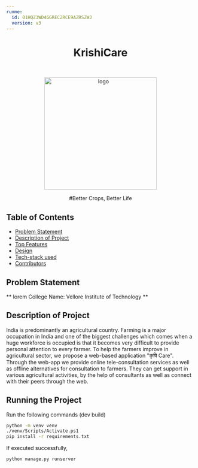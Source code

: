 ```yaml
---
runme:
  id: 01HQZ3WD4GGREC2RCE9AZRSZWJ
  version: v3
---
```


<h1 align="center"> KrishiCare </h1> <br>
<p align="center">
    <img src="#" alt="logo" width="300">
  </a>
</p>

<p align="center">
#Better Crops, Better Life
</p>

## Table of Contents

- [Problem Statement](#problem-statement)
- [Description of Project](#description-of-project)
- [Top Features](#top-features)
- [Design](#design)
- [Tech-stack used](#techstack-used)
- [Contributors](#contributors)

## Problem Statement

** lorem 
College Name: Vellore Institute of Technology **

## Description of Project

India is predominantly an agricultural country. Farming is a major occupation in India and one of the biggest challenges which comes when a huge workforce is occupied is that it becomes very difficult to provide personal attention to every farmer. To help the farmers improve in agricultural sector, we propose a web-based application "कृषि Care". Through the web-app we provide online tele-consultation services as well as offline alternatives for consultation to farmers. They can get support in various agricultural activities, by the help of consultants as well as connect with their peers through the web.

## Running the Project

Run the following commands (dev build)

```sh {"id":"01HQZ4SVEKP6088210YNNXH84Y"}
python -m venv venv
./venv/Scripts/Activate.ps1
pip install -r requirements.txt
```

If executed successfully,

```sh {"id":"01HQZ4XKGT0HW3CHNHM6BEQ87F"}
python manage.py runserver
```

